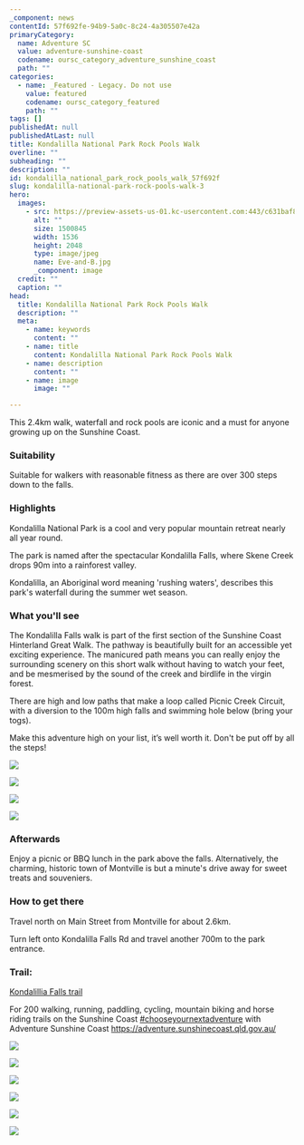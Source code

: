 ```yaml
---
_component: news
contentId: 57f692fe-94b9-5a0c-8c24-4a305507e42a
primaryCategory:
  name: Adventure SC
  value: adventure-sunshine-coast
  codename: oursc_category_adventure_sunshine_coast
  path: ""
categories:
  - name: _Featured - Legacy. Do not use
    value: featured
    codename: oursc_category_featured
    path: ""
tags: []
publishedAt: null
publishedAtLast: null
title: Kondalilla National Park Rock Pools Walk
overline: ""
subheading: ""
description: ""
id: kondalilla_national_park_rock_pools_walk_57f692f
slug: kondalilla-national-park-rock-pools-walk-3
hero:
  images:
    - src: https://preview-assets-us-01.kc-usercontent.com:443/c631baf8-1b46-001f-580c-d0001b68b4a8/6a82780d-f250-4910-b510-e6639f7ba1f9/Eve-and-B.jpg
      alt: ""
      size: 1500845
      width: 1536
      height: 2048
      type: image/jpeg
      name: Eve-and-B.jpg
      _component: image
  credit: ""
  caption: ""
head:
  title: Kondalilla National Park Rock Pools Walk
  description: ""
  meta:
    - name: keywords
      content: ""
    - name: title
      content: Kondalilla National Park Rock Pools Walk
    - name: description
      content: ""
    - name: image
      image: ""

---
```

This 2.4km walk, waterfall and rock pools are iconic and a must for anyone growing up on the Sunshine Coast.

### Suitability

Suitable for walkers with reasonable fitness as there are over 300 steps down to the falls.

### Highlights

Kondalilla National Park is a cool and very popular mountain retreat nearly all year round.

The park is named after the spectacular Kondalilla Falls, where Skene Creek drops 90m into a rainforest valley.

Kondalilla, an Aboriginal word meaning 'rushing waters', describes this park's waterfall during the summer wet season.

### What you'll see

The Kondalilla Falls walk is part of the first section of the Sunshine Coast Hinterland Great Walk. The pathway is beautifully built for an accessible yet exciting experience. The manicured path means you can really enjoy the surrounding scenery on this short walk without having to watch your feet, and be mesmerised by the sound of the creek and birdlife in the virgin forest.

There are high and low paths that make a loop called Picnic Creek Circuit, with a diversion to the 100m high falls and swimming hole below (bring your togs).

Make this adventure high on your list, it’s well worth it. Don't be put off by all the steps!

![](https://preview-assets-us-01.kc-usercontent.com:443/c631baf8-1b46-001f-580c-d0001b68b4a8/b4124fb6-3a34-475e-bdfd-9c67012d710b/22020_Kondalilla-National-Park-Kondalilla-Falls-Loop-IMG_2295-1024x768.jpg)

![](https://preview-assets-us-01.kc-usercontent.com:443/c631baf8-1b46-001f-580c-d0001b68b4a8/029ef1d3-7fe0-44b1-8a03-ddcaa1fa4398/FB_IMG_16493798330432-01-768x1024.jpeg)

![](https://preview-assets-us-01.kc-usercontent.com:443/c631baf8-1b46-001f-580c-d0001b68b4a8/43fb77bb-de70-4292-991e-0c5b8b4c6a48/PSX_20220408_110558-768x1024.jpg)

![](https://preview-assets-us-01.kc-usercontent.com:443/c631baf8-1b46-001f-580c-d0001b68b4a8/51e9bf0a-42df-4da2-8544-0318a9b3404a/PSX_20220408_111934-v2-1024x768.jpg)

### Afterwards

Enjoy a picnic or BBQ lunch in the park above the falls. Alternatively, the charming, historic town of Montville is but a minute's drive away for sweet treats and souveniers.

### How to get there

Travel north on Main Street from Montville for about 2.6km.

Turn left onto Kondalilla Falls Rd and travel another 700m to the park entrance.

### Trail:

[Kondalillia Falls trail](https://bit.ly/3AJXNRA)


For 200 walking, running, paddling, cycling, mountain biking and horse riding trails on the Sunshine Coast [#chooseyournextadventure](https://www.facebook.com/hashtag/chooseyournextadventure?__eep__=6&__cft__[0]=AZWO5GAskW06AkQK4BhckkO4N9pozk8M9pL0-obRjGFjc5Er3vPGN-w2akbBxreCxkK1ddksWTstrYszxK1TiVSW1pGu0nuPA8lODI5puaMWmZsekFcYNSfihXkbQDSbiEQ&__tn__=*NK-R)
&#x20;with Adventure Sunshine Coast <https://adventure.sunshinecoast.qld.gov.au/>


![](https://preview-assets-us-01.kc-usercontent.com:443/c631baf8-1b46-001f-580c-d0001b68b4a8/62c17910-8702-4843-adfc-e9f9335529f7/22020_Kondalilla-National-Park-Kondalilla-Falls-Loop-IMG_2289-1024x768.jpg)

![](https://preview-assets-us-01.kc-usercontent.com:443/c631baf8-1b46-001f-580c-d0001b68b4a8/f68f1a43-931f-4fa2-94f8-34386c6a55cc/22020_Kondalilla-National-Park-Kondalilla-Falls-Loop-IMG_2291-1024x768.jpg)

![](https://preview-assets-us-01.kc-usercontent.com:443/c631baf8-1b46-001f-580c-d0001b68b4a8/675620d9-6986-4a70-a3fb-6ecfbf891e3a/22020_Kondalilla-National-Park-Kondalilla-Falls-Loop-IMG_2296-1024x768.jpg)

![](https://preview-assets-us-01.kc-usercontent.com:443/c631baf8-1b46-001f-580c-d0001b68b4a8/06c2f5a2-3b2d-4423-aa45-450ce9e85edd/22020_Kondalilla-National-Park-Kondalilla-Falls-Loop-IMG_2304-1024x768.jpg)

![](https://preview-assets-us-01.kc-usercontent.com:443/c631baf8-1b46-001f-580c-d0001b68b4a8/cbb3812e-9aaa-4d5a-9a55-522b2d29712e/Capture-1024x850.png)

![](https://preview-assets-us-01.kc-usercontent.com:443/c631baf8-1b46-001f-580c-d0001b68b4a8/9046b5ad-dccb-4000-99ae-ce2a3a600ba6/22020_Kondalilla-National-Park-Kondalilla-Falls-Loop-IMG_2285-1024x768.jpg)
